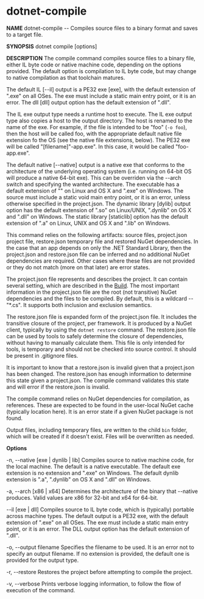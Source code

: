 dotnet-compile
===========

**NAME** 
dotnet-compile -- Compiles source files to a binary format and saves to a target file.

**SYNOPSIS**
dotnet compile [options]

**DESCRIPTION**
The compile command compiles source files to a binary file, either IL byte code or native machine code, depending on the options provided. The default option is compilation to IL byte code, but may change to native compilation as that toolchain matures.

The default IL [--il] output is a PE32 exe [exe], with the default extension of ".exe" on all OSes. The exe must include a static main entry point, or it is an error. The dll [dll] output option has the default extension of ".dll".

The IL exe output type needs a runtime host to execute. The IL exe output type also copies a host to the output directory. The host is renamed to the name of the exe. For example, if the file is intended to be "foo" (`-o foo`), then the host will be called foo, with the appropriate default native file extension fo the OS (see the native file extensions, below). The PE32 exe will be called "[filename]"-app.exe". In this case, it would be called "foo-app.exe".

The default native [--native] output is a native exe that conforms to the architecture of the underlying operating system (i.e. running on 64-bit OS will produce a native 64-bit exe). This can be overriden via the --arch switch and specifying the wanted architecture. The executable has a default extension of "" on Linux and OS X and ".exe" on Windows. The source must include a static void main entry point, or it is an error, unless otherwise specified in the project.json. The dynamic library [dylib] output option has the default extension of ".so" on Linux/UNIX, ".dynlib" on OS X and ".dll" on Windows. The static library [staticlib] option has the default extension of ".a" on Linux, UNIX and OS X and ".lib" on Windows.

This command relies on the following artifacts: source files, project.json project file, restore.json temporary file and restored NuGet dependencies. In the case that an app depends on only the .NET Standard Library, then the project.json and restore.json file can be inferred and no additional NuGet dependencies are required. Other cases where these files are not provided or they do not match (more on that later) are error states.

The project.json file represents and describes the project. It can contain several setting, which are described in the [Build](https://docs.asp.net/en/latest/dnx/projects.html#building). The most important information in the project.json file are the root (not transitive) NuGet dependencies and the files to be compiled. By default, this is a wildcard -- "*.cs". It supports both inclusion and exclusion semantics.

The restore.json file is expanded form of the project.json file. It includes the transitive closure of the project, per framework. It is produced by a NuGet client, typically by using the `dotnet restore` command. The restore.json file can be used by tools to safely determine the closure of dependencies, without having to manually calculate them. This file is only intended for tools, is temporary and should not be checked into source control. It should be present in .gitignore files.

It is important to know that a restore.json is invalid given that a project.json has been changed. The restore.json has enough information to determine this state given a project.json. The compile command validates this state and will error if the restore.json is invalid.

The compile command relies on NuGet dependencies for compilation, as references. These are expected to be found in the user-local NuGet cache (typically location here). It is an error state if a given NuGet package is not found.

Output files, including temporary files, are written to the child `bin` folder, which will be created if it doesn't exist. Files will be overwritten as needed.

**Options**

-n, --native [exe | dynlib | lib]
Compiles source to native machine code, for the local machine. The default is a native executable. The default exe extension is no extension and ".exe" on Windows. The default dynlib extension is ".a", ".dynlib" on OS X and ".dll" on Windows.

-a, --arch [x86 | x64]
Determines the architecture of the binary that --native produces. Valid values are x86 for 32-bit and x64 for 64-bit. 

--il [exe | dll]
Compiles source to IL byte code, which is (typically) portable across machine types. The default output is a PE32 exe, with the default extension of ".exe" on all OSes. The exe must include a static main entry point, or it is an error. The DLL output option has the default extension of ".dll".

-o, --output filename
Specifies the filename to be used. It is an error not to specify an output filename. If no extension is provided, the default one is provided for the output type.

-r, --restore
Restores the project before attempting to compile the project.

-v, --verbose
Prints verbose logging information, to follow the flow of execution of the command.
